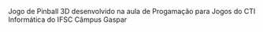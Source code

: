 Jogo de Pinball 3D desenvolvido na aula de Progamação para Jogos do CTI Informática do IFSC Câmpus Gaspar
